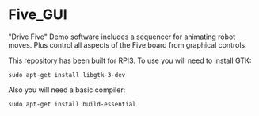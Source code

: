 # Five_GUI
"Drive Five" Demo software includes a sequencer for animating robot moves.  Plus control all aspects of the Five board from graphical controls.

This repository has been built for RPI3.  To use you will need to install GTK:

	sudo apt-get install libgtk-3-dev

Also you will need a basic compiler:

	sudo apt-get install build-essential

